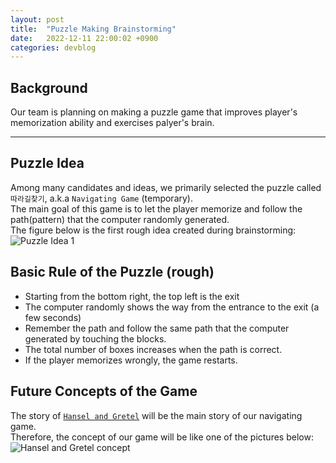 ```yaml
---
layout: post
title:  "Puzzle Making Brainstorming"
date:   2022-12-11 22:00:02 +0900
categories: devblog
---
```


## Background

Our team is planning on making a puzzle game that improves player's memorization ability and exercises palyer's brain.

---

## Puzzle Idea

Among many candidates and ideas, we primarily selected the puzzle called `따라길찾기`, a.k.a `Navigating Game` (temporary).  
The main goal of this game is to let the player memorize and follow the path(pattern) that the computer randomly generated.  
The figure below is the first rough idea created during brainstorming:
![Puzzle Idea 1](https://commons.wikimedia.org/wiki/File:Puzzle_idea.png)

## Basic Rule of the Puzzle (rough)

- Starting from the bottom right, the top left is the exit
- The computer randomly shows the way from the entrance to the exit (a few seconds)
- Remember the path and follow the same path that the computer generated by touching the blocks.
- The total number of boxes increases when the path is correct.
- If the player memorizes wrongly, the game restarts.

## Future Concepts of the Game

The story of [`Hansel and Gretel`](https://en.wikipedia.org/wiki/Hansel_and_Gretel) will be the main story of our navigating game.  
Therefore, the concept of our game will be like one of the pictures below:  
![Hansel and Gretel concept](https://commons.wikimedia.org/wiki/File:Hensel_and_Gretel_puzzle.png)
